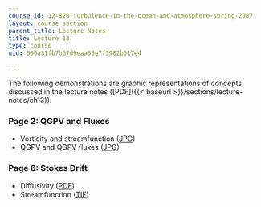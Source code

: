 ```yaml
---
course_id: 12-820-turbulence-in-the-ocean-and-atmosphere-spring-2007
layout: course_section
parent_title: Lecture Notes
title: Lecture 13
type: course
uid: 000a31fb7b67d9eaa55e7f3982b017e4

---
```


The following demonstrations are graphic representations of concepts discussed in the lecture notes ([PDF]({{< baseurl >}}/sections/lecture-notes/ch13)).

### Page 2: QGPV and Fluxes

*   Vorticity and streamfunction ([JPG](/ans7870/12/12.820/s07/lecturenotes/demos/PsiQ.jpg))
*   QGPV and QGPV fluxes ([JPG](/ans7870/12/12.820/s07/lecturenotes/demos/Qgrad.jpg))

### Page 6: Stokes Drift

*   Diffusivity ([PDF](/ans7870/12/12.820/s07/lecturenotes/demos/Stokes.pdf))
*   Streamfunction ([TIF](/ans7870/12/12.820/s07/lecturenotes/demos/stream.tif))